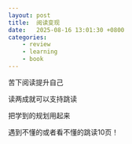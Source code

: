 ```yaml
---
layout: post
title:  阅读变现
date:   2025-08-16 13:01:30 +0800
categories: 
    - review
    - learning
    - book
---
```


苦下阅读提升自己

读两成就可以支持跳读

把学到的规划用起来

遇到不懂的或者看不懂的跳读10页！